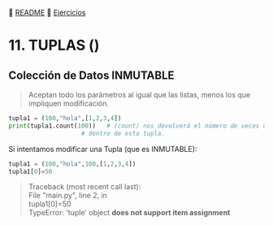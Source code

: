 :page_with_curl: [README](../README.md)  :pencil: [Ejercicios](/tests/indicetests.md)

# 11. TUPLAS () 
## Colección de Datos INMUTABLE

> Aceptan todo los parámetros al igual que las listas, menos los que impliquen modificación.

```python
tupla1 = (100,"hola",[1,2,3,4])
print(tupla1.count(100))   # (count) nos devolverá el número de veces que aparece el número 100
                    # dentro de esta tupla.
```

Si intentamos modificar una Tupla (que es INMUTABLE):

```python
tupla1 = (100,"hola",100,[1,2,3,4])
tupla1[0]=50
```
> Traceback (most recent call last):  
  File "main.py", line 2, in <module>  
    tupla1[0]=50  
TypeError: 'tuple' object **does not support item assignment**
